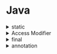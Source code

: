 # Java

<details>
<summary>static</summary>
static 키워드를 통해, 정적 변수 및 정적 메소드를 사용할 수 있다.

정적 변수와 정적 메소드는 프로그램 시작 시점에 메모리에 한번 할당되어, 프로그램이 종료되는 시점에 메모리에서 해제된다.

일반적으로 new 키워드로 생성된 객체들은 heap영역에 생성되어, Garvage Collector (GC)에 관리를 받는다. 반대로, static 키워드로 static 영역에 생성된 메모리는 GC의 관리를 받지 않는다.
(이때 class들도 static 영역에 생성된다.)
</details>

<details>
<summary>Access Modifier</summary>
접근 제한자 혹은 접근 지정자

클래스, 인터페이스 혹은 멤버에 대한 접근을 제한하기 위해 사용되는 키워드이다.

public, protected, private이 있고, 아무 제한자가 사용되지 않았을 때 사용되는 default 제한자가 존재한다.

* public [클래스 / 멤버]: 외부 클래스가 자유롭게 사용 가능하다.
* protected [멤버]: 같은 패키지 (클래스들의 모음) 혹은 자식 클래스에서 사용 가능하다. (부모 클래스는 사용하지 못한다는 의미)
* private [멤버]: 외부에서 사용할 수 없다.
* default [클래스 / 멤버]: 같은 패키지에 소속된 클래스만 사용할 수 있다.

Java는 객체지향언어로, private 멤버 선언을 지향해야 한다.


</details>

<details>
<summary>final</summary>
  <p>java에서 사용되는 키워드. 무언가를 제한할 때 사용된다. 변수, 매서드, 클래스에서 사용이 가능하며 각각에 따라 의미가 조금씩 다르다.</p>

* 변수: 값 수정을 제한한다. 따라서 초기화 값이 반드시 필요하다. 클래스의 맴버 변수라면, 생성자 혹은 static 블록을 통한 초기화까지는 허용한다.
* 메서드: override를 제한한다. 상속받은 클래스에서 해당 매서드를 수정해서 사용하지 못하도록 한다.
* 클래스: 상속을 제한한다. 다른 클래스에서 상속하여 재정의하지 못하도록 한다. 


</details>

<details>
<summary>annotation</summary>
  <p>메타 데이터를 가지고 있는 주석</p>
이때 메타 데이터란 애플리케이션이 처리해야 할 데이터가 아니라 컴파일 과정에서 실행 과정에서 코드를 어떻게 처리해야할 지를 알려주기 위한 추가 정보를 의미한다.

자바의 어노테이션은 메타 데이터의 일종이다.

* built-in annotation
  * @Override: 메서드를 오버라이드 하겠다는 의미. 만약 상속받은 클래스 혹은 인터페이스에서 해당 메소드가 없다면 컴파일 오류 발생
  * @Deprecated: 메서드를 Deprecated (더이상 사용하지 않겠다)시킨다. 이 메서드를 사용하는 애플리케이션을 컴파일할 경우, 컴파일 경고를 날린다. 해당 메서드를 사용하지 말라고 경고를 날리고 싶을 때 사용.
  * @SuppressWarnings: 컴파일러 경고를 출력하지 않도록 설정
  * 등등
* meta annotaion (커스텀 어노테이션을 만들 때 사용하는 어노테이션)
  * @Target: 어노테이션 적용 범위
  * @Retention: 언제까지 메타 정보를 유지할지 기간을 설정 [Source, Class, Runtime]
  * @Documented: 자바 문서에도 어노테이션 정보가 들어가도록 함
</details>

